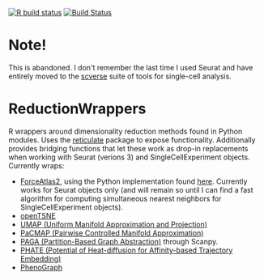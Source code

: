 <!-- badges: start -->
  [![R build status](https://github.com/milescsmith/ReductionWrappers/workflows/pkgdown/badge.svg)](https://github.com/milescsmith/ReductionWrappers/actions)
[![Build Status](https://travis-ci.com/milescsmith/ReductionWrappers.svg?branch=master)](https://travis-ci.com/milescsmith/ReductionWrappers)
<!-- badges: end -->

# Note!

This is abandoned. I don't remember the last time I used Seurat and have entirely moved to the [scverse](https://scverse.org/) suite of tools for single-cell analysis.

# ReductionWrappers

R wrappers around dimensionality reduction methods found in Python modules.  Uses the [reticulate](https://github.com/rstudio/reticulate) package to expose functionality.  Additionally provides bridging functions that let these work as drop-in replacements when working with Seurat (verions 3) and SingleCellExperiment objects.  Currently wraps:
  * [ForceAtlas2](http://journals.plos.org/plosone/article?id=10.1371/journal.pone.0098679), using the Python implementation found [here](https://github.com/bhargavchippada/forceatlas2).  Currently works for Seurat objects only (and will remain so until I can find a fast algorithm for computing simultaneous nearest neighbors for SingleCellExperiment objects).
  * [openTSNE](https://github.com/pavlin-policar/openTSNE)
  * [UMAP (Uniform Manifold Approximation and Projection)](https://github.com/lmcinnes/umap)
  * [PaCMAP (Pairwise Controlled Manifold Approximation)](https://github.com/YingfanWang/PaCMAP)
  * [PAGA (Partition-Based Graph Abstraction)](https://github.com/theislab/paga) through Scanpy.
  * [PHATE (Potential of Heat-diffusion for Affinity-based Trajectory Embedding)](https://www.biorxiv.org/content/early/2017/03/24/120378)
  * [PhenoGraph](https://github.com/jacoblevine/PhenoGraph)
